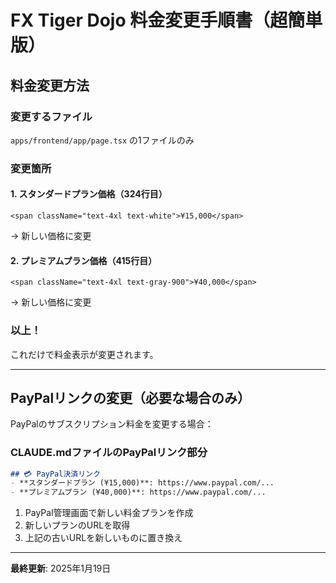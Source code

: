 # FX Tiger Dojo 料金変更手順書（超簡単版）

## 料金変更方法

### 変更するファイル
`apps/frontend/app/page.tsx` の1ファイルのみ

### 変更箇所

#### 1. スタンダードプラン価格（324行目）
```tsx
<span className="text-4xl text-white">¥15,000</span>
```
→ 新しい価格に変更

#### 2. プレミアムプラン価格（415行目）
```tsx
<span className="text-4xl text-gray-900">¥40,000</span>
```
→ 新しい価格に変更

### 以上！

これだけで料金表示が変更されます。

---

## PayPalリンクの変更（必要な場合のみ）

PayPalのサブスクリプション料金を変更する場合：

### CLAUDE.mdファイルのPayPalリンク部分
```markdown
## 💳 PayPal決済リンク
- **スタンダードプラン (¥15,000)**: https://www.paypal.com/...
- **プレミアムプラン (¥40,000)**: https://www.paypal.com/...
```

1. PayPal管理画面で新しい料金プランを作成
2. 新しいプランのURLを取得
3. 上記の古いURLを新しいものに置き換え

---

**最終更新**: 2025年1月19日